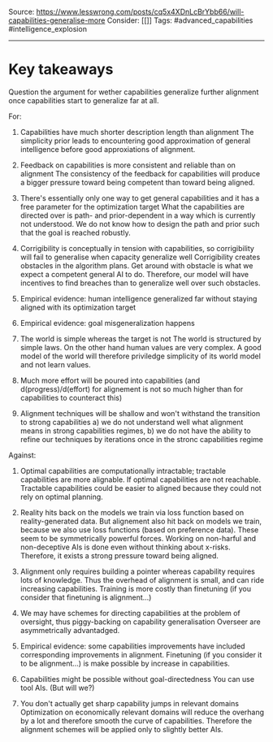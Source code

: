 Source: https://www.lesswrong.com/posts/cq5x4XDnLcBrYbb66/will-capabilities-generalise-more
Consider: [[]]
Tags: #advanced_capabilities #intelligence_explosion 
______________

# Key takeaways
Question the argument for wether capabilities generalize further alignment once capabilities start to generalize far at all.

For:
1. Capabilities have much shorter description length than alignment
   The simplicity prior leads to encountering good approximation of general intelligence before good approxiations of alignment.
   
2. Feedback on capabilities is more consistent and reliable than on alignment
   The consistency of the feedback for capabilities will produce a bigger pressure toward being competent than toward being aligned.

3. There's essentially only one way to get general capabilities and it has a free parameter for the optimization target
   What the capabilities are directed over is path- and prior-dependent in a way which is currently not understood. We do not know how to design the path and prior such that the goal is reached robustly.

4. Corrigibility is conceptually in tension with capabilities, so corrigibility will fail to generalise when capacity generalize well
   Corrigibility creates obstacles in the algorithm plans. Get around with obstacle is what we expect a competent general AI to do. Therefore, our model will have incentives to find breaches than to generalize well over such obstacles. 
    
5. Empirical evidence: human intelligence generalized far without staying aligned with its optimization target
   
6. Empirical evidence: goal misgeneralization happens
   
7. The world is simple whereas the target is not
   The world is structured by simple laws. On the other hand human values are very complex. A good model of the world will therefore priviledge simplicity of its world model and not learn values.
   
8. Much more effort will be poured into capabilities (and d(progress)/d(effort) for alignement is not so much higher than for capabilities to counteract this)
   
9. Alignment techniques will be shallow and won't withstand the transition to strong capabilities
   a) we do not understand well what alignment means in strong capabilities regimes, b) we do not have the ability to refine our techniques by iterations once in the stronc capabilities regime

Against:
1. Optimal capabilities are computationally intractable; tractable  capabilities are more alignable.
   If optimal capabilities are not reachable. Tractable capabilities could be easier to aligned because they could not rely on optimal planning.
   
2. Reality hits back on the models we train via loss function based on reality-generated data. But alignement also hit back on models we train, because we also use loss functions (based on preference data). These seem to be symmetrically powerful forces.
   Working on non-harful and non-deceptive AIs is done even without thinking about x-risks. Therefore, it exists a strong pressure toward being aligned.
   
3. Alignment only requires building a pointer whereas capability requires lots of knowledge. Thus the overhead of alignment is small, and can ride increasing capabilities.
   Training is more costly than finetuning (if you consider that finetuning is alignment...)
   
4. We may have schemes for directing capabilities at the problem of oversight, thus piggy-backing on capability generalisation
   Overseer are asymmetrically advantadged. 
   
5. Empirical evidence: some capabilities improvements have included corresponding improvements in alignment.
   Finetuning (if you consider it to be alignment...) is make possible by increase in capabilities.
   
6. Capabilities might be possible without goal-directedness
   You can use tool AIs. (But will we?)
   
7. You don't actually get sharp capability jumps in relevant domains
   Optimization on economically relevant domains will reduce the overhang by a lot and therefore smooth the curve of capabilities. Therefore the alignment schemes will be applied only to slightly better AIs.